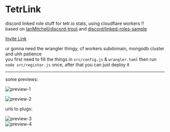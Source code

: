 # TetrLink

discord linked role stuff for tetr.io stats, using cloudflare workers !!  
based on [IanMitchell/discord-trout](https://github.com/IanMitchell/discord-trout) and [discord/linked-roles-sample](https://github.com/discord/linked-roles-sample)  

[Invite Link](https://discord.com/api/oauth2/authorize?client_id=523430897450483714&permissions=0&scope=bot%20applications.commands])

ur gonna need the wrangler thingy, cf workers subdomain, mongodb cluster and uhh patience  
you first need to fill the things in `src/config.js` & `wrangler.toml` then run `node src/register.js` once, after that you can just deploy it

---

some previews:

![preview-1](https://cdn.discordapp.com/attachments/737992663743070278/1107364994129084546/image.png)  

![preview-2](https://cdn.discordapp.com/attachments/737992663743070278/1107365328536735794/image.png)

urls to plugs:

![preview-3](https://cdn.discordapp.com/attachments/737992663743070278/1107365670557061140/image.png)  
![preview-4](https://cdn.discordapp.com/attachments/737992663743070278/1107365786181443594/image.png)
